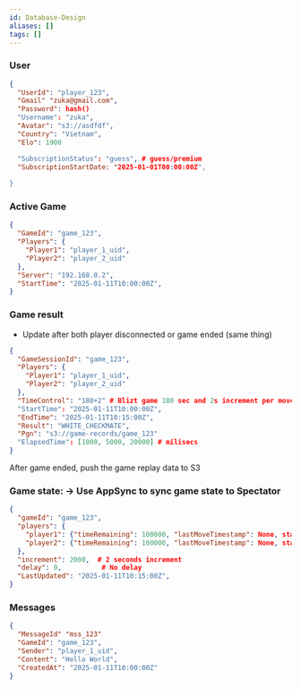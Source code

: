 ```yaml
---
id: Database-Design
aliases: []
tags: []
---
```


### User

```json
{
  "UserId": "player_123",
  "Gmail" "zuka@gmail.com",
  "Password": hash()
  "Username": "zuka",
  "Avatar": "s3://asdfdf",
  "Country": "Vietnam",
  "Elo": 1900

  "SubscriptionStatus": "guess", # guess/premium
  "SubscriptionStartDate: "2025-01-01T00:00:00Z",
  
}
```

### Active Game

```json
{
  "GameId": "game_123",
  "Players": {
    "Player1": "player_1_uid",
    "Player2": "player_2_uid"
  },
  "Server": "192.168.0.2",
  "StartTime": "2025-01-11T10:00:00Z",
}
```

### Game result

- Update after both player disconnected or game ended (same thing)

```json
{
  "GameSessionId": "game_123",
  "Players": {
    "Player1": "player_1_uid",
    "Player2": "player_2_uid"
  },
  "TimeControl": "180+2" # Blizt game 180 sec and 2s increment per move
  "StartTime": "2025-01-11T10:00:00Z",
  "EndTime": "2025-01-11T10:15:00Z",
  "Result": "WHITE_CHECKMATE",
  "Pgn": "s3://game-records/game_123"
  "ElapsedTime": [1000, 5000, 20000] # milisecs
}
```

After game ended, push the game replay data to S3

### Game state: -> Use AppSync to sync game state to Spectator

```json
{
  "gameId": "game_123",
  "players": {
    "player1": {"timeRemaining": 100000, "lastMoveTimestamp": None, status: "connecting"},
    "player2": {"timeRemaining": 100000, "lastMoveTimestamp": None, status: "connecting"},
  },
  "increment": 2000,  # 2 seconds increment
  "delay": 0,          # No delay
  "LastUpdated": "2025-01-11T10:15:00Z", 
}
```

### Messages

```json
{
  "MessageId" "mss_123"
  "GameId": "game_123",
  "Sender": "player_1_uid",
  "Content": "Hello World",
  "CreatedAt": "2025-01-11T10:00:00Z"
}
```
